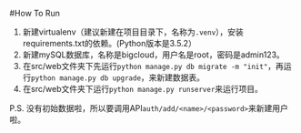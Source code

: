 #How To Run

1. 新建virtualenv（建议新建在项目目录下，名称为`.venv`），安装requirements.txt的依赖。(Python版本是3.5.2）
2. 新建mySQL数据库，名称是bigcloud，用户名是root，密码是admin123。
3. 在src/web文件夹下先运行`python manage.py db migrate -m "init"`，再运行`python manage.py db upgrade`，来新建数据表。
4. 在src/web文件夹下运行`python manage.py runserver`来运行项目。


P.S. 没有初始数据啦，所以要调用API`auth/add/<name>/<password>`来新建用户啦。